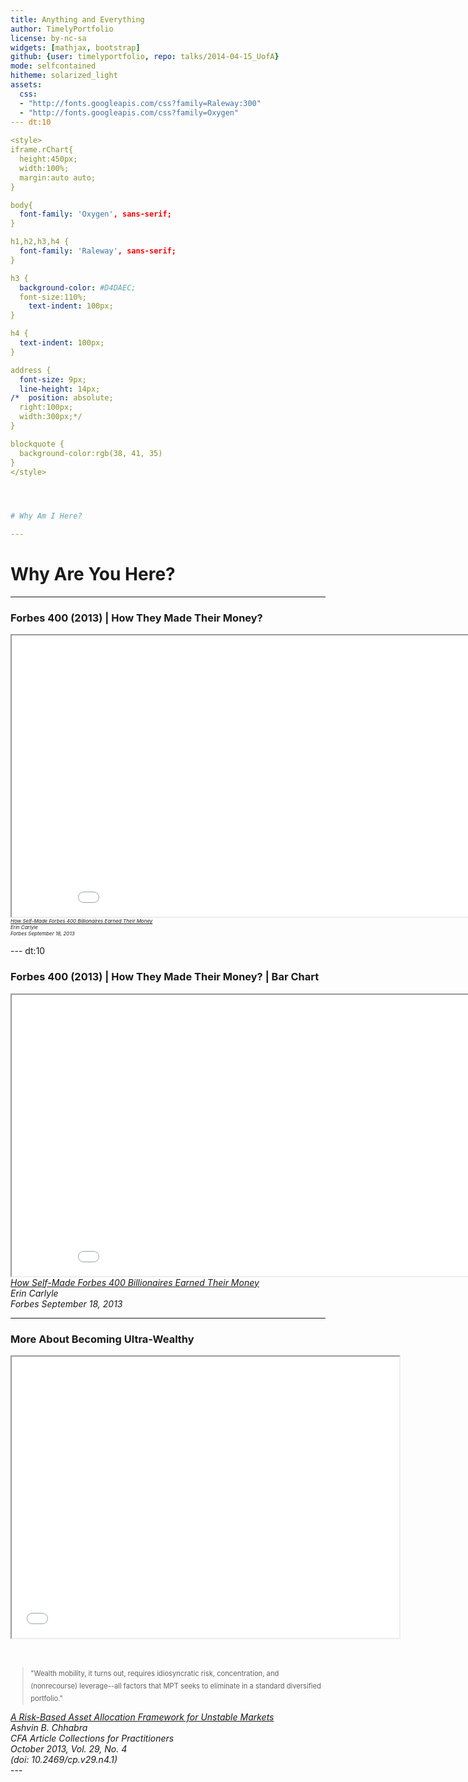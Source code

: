 ```yaml
---
title: Anything and Everything
author: TimelyPortfolio
license: by-nc-sa
widgets: [mathjax, bootstrap]
github: {user: timelyportfolio, repo: talks/2014-04-15_UofA}
mode: selfcontained
hitheme: solarized_light
assets:
  css:
  - "http://fonts.googleapis.com/css?family=Raleway:300"
  - "http://fonts.googleapis.com/css?family=Oxygen"
--- dt:10
  
<style>
iframe.rChart{
  height:450px;
  width:100%;
  margin:auto auto;
}

body{
  font-family: 'Oxygen', sans-serif;
}

h1,h2,h3,h4 {
  font-family: 'Raleway', sans-serif;
}

h3 {
  background-color: #D4DAEC;
  font-size:110%;
    text-indent: 100px; 
}

h4 {
  text-indent: 100px;
}

address {
  font-size: 9px;
  line-height: 14px;
/*  position: absolute;
  right:100px;
  width:300px;*/
}

blockquote {
  background-color:rgb(38, 41, 35)
}
</style>




# Why Am I Here?

---
```


# Why Are You Here?

--- 

### Forbes 400 (2013) | How They Made Their Money?

<iframe src='assets/fig/unnamed-chunk-2.html'
                scrolling='no' seamless class='rChart dimple' id=iframe-chart28f44996368f
                height=450 width = 900
                ></iframe>

<address class="text-muted" style="font-size:8px;">
    <a href = "http://www.forbes.com/sites/erincarlyle/2013/09/18/how-self-made-forbes-400-billionaires-earned-their-money/">
    How Self-Made Forbes 400 Billionaires Earned Their Money
    </a><br>
    Erin Carlyle<br>
    Forbes September 18, 2013
</address>


--- dt:10

### Forbes 400 (2013) | How They Made Their Money? | Bar Chart


<iframe src='assets/fig/unnamed-chunk-3.html'
                scrolling='no' seamless class='rChart dimple' id=iframe-chart28f432171f32
                height=450 width = 900
                ></iframe>


<address class="text-muted">
    <a href = "http://www.forbes.com/sites/erincarlyle/2013/09/18/how-self-made-forbes-400-billionaires-earned-their-money/">
      How Self-Made Forbes 400 Billionaires Earned Their Money
    </a><br>
    Erin Carlyle<br>
    Forbes September 18, 2013
</address>

---

### More About Becoming Ultra-Wealthy

<div class="row">
<div class = "col-md-8">
<iframe src='assets/fig/unnamed-chunk-4.html'
                scrolling='no' seamless class='rChart dimple' id=iframe-chart28f45b62b82
                height=450 width = 620
                ></iframe>

  </div>
  <div class="col-md-4">
    <br><br>
    <blockquote style="font-size:80%;line-height:20px;">
    "Wealth mobility, it turns out, requires idiosyncratic risk, concentration, and (nonrecourse) leverage--all factors that MPT seeks to eliminate in a standard diversified portfolio."
    </blockquote>
  </div>
</div>
<div class = "row">
<div class = "col-md-4 col-md-offset-8">
<address class="text-muted">
    <a href = "A Risk-Based Asset Allocation Framework for Unstable Markets">
      A Risk-Based Asset Allocation Framework for Unstable Markets
    </a><br>
    Ashvin B. Chhabra<br>
    CFA Article Collections for Practitioners<br>
    October 2013, Vol. 29, No. 4<br>
    (doi: 10.2469/cp.v29.n4.1)
</address>
</div>
</div>
---
